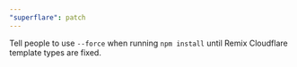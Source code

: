 ```yaml
---
"superflare": patch
---
```


Tell people to use `--force` when running `npm install` until Remix Cloudflare template types are fixed.
